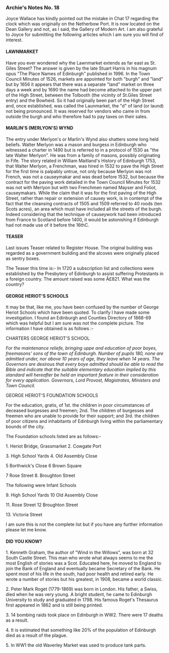 ### Archie's Notes No. 18

Joyce Wallace has kindly pointed out the mistake in Chat 17 regarding the clock which was originally on the Netherbow Port. It is now located on the Dean Gallery and not, as I said, the Gallery of Modern Art. I am also grateful to Joyce for submitting the following articles which I am sure you will find of interest.

#### LAWNMARKET

Have you ever wondered why the Lawnmarket extends as far east as St. Giles Street? The answer is given by the late Stuart Harris in his magnum opus "The Place Names of Edinburgh" published in 1996. In the Town Council Minutes of 1526, markets are appointed for both "burgh" and "land" but by 1656 it appears that there was a separate "land" market on three days a week and by 1690 the name had become attached to the upper part of the High Street, between the Tolbooth (the vicinity of St.Giles Street entry) and the Bowheid. So it had originally been part of the High Street and, once established, was called the Launmarket, the "d" of land (or laund) not being pronounced. It was reserved for vendors who came in from outside the burgh and who therefore had to pay taxes on their sales.

#### MARLIN'S (MERLYON'S) WYND

The entry under Merlyon's or Marlin's Wynd also shatters some long held beliefs. Walter Merlyon was a mason and burgess in Edinburgh who witnessed a charter in 1490 but is referred to in a protocol of 1530 as "the late Walter Merlyon". He was from a family of masons, possibly originating in Fife. The story related in William Maitland's History of Edinburgh 1753, that Walter Merlyon, a Frenchman, was hired in 1532 to pave the High Street for the first time is palpably untrue, not only because Merlyon was not French, was not a causeymakar and was dead before 1532, but because the contract for the paving work detailed in the Town Council Minutes for 1532 was not with Merlyon but with two Frenchmen named Mayser and Foliot, causeymakars. While the claim that it was for the first paving of the High Street, rather than repair or extension of causey work, is in contempt of the fact that the cleansing contracts of 1505 and 1509 referred to 40 roods (ten Scots acres), an area which must have included all the streets of the burgh. Indeed considering that the technique of causeywork had been introduced from France to Scotland before 1400, it would be astonishing if Edinburgh had not made use of it before the 16thC.

#### TEASER

Last issues Teaser related to Register House. The original building was regarded as a government building and the alcoves were originally placed as sentry boxes.

The Teaser this time is:- In 1720 a subscription list and collections were established by the Presbytery of Edinburgh to assist suffering Protestants in a foreign country. The amount raised was some Â£821. What was the country?

#### GEORGE HERIOT'S SCHOOLS

It may be that, like me, you have been confused by the number of George Heriot Schools which have been quoted. To clarify I have made some investigation. I found an Edinburgh and Counties Directory of 1868-69 which was helpful but I am sure was not the complete picture. The information I have obtained is as follows :-

CHARTERS GEORGE HERIOT'S SCHOOL

_For the maintenance reliefe, bringing uppe and education of poor boyes, freemasons' sons of the town of Edinburgh. Number of pupils 180, none are admitted under, nor above 10 years of age, they leave when 14 years. The Governors are desirous that every boye admitted should be able to read the Bible and indicate that the suitable elementary education implied by this standard will hereafter be held an important feature in their consideration for every application. Governors, Lord Provost, Magistrates, Ministers and Town Council._

GEORGE HERIOT'S FOUNDATION SCHOOLS

For the education, gratis, of 1st. the children in poor circumstances of deceased burgesses and freemen; 2nd. The children of burgesses and freemen who are unable to provide for their support; and 3rd. the children of poor citizens and inhabitants of Edinburgh living within the parliamentary bounds of the city.

The Foundation schools listed are as follows:-

1\. Heriot Bridge, Grassmarket 2. Cowgate Port

3\. High School Yards 4. Old Assembly Close

5 Borthwick's Close 6 Brown Square

7 Rose Street 8. Broughton Street

The following were Infant Schools

9\. High School Yards 10 Old Assembly Close

11\. Rose Street 12 Broughton Street

13\. Victoria Street

I am sure this is not the complete list but if you have any further information please let me know.

#### DID YOU KNOW?

1\. Kenneth Graham, the author of "Wind in the Willows", was born at 32 South Castle Street. This man who wrote what always seems to me the most English of stories was a Scot. Educated here, he moved to England to join the Bank of England and eventually became Secretary of the Bank. He spent most of his life in the south, had poor health and retired early. He wrote a number of stories but his greatest, in 1908, became a world classic.

2\. Peter Mark Roget (1779-1869) was born in London. His father, a Swiss, died when he was very young. A bright student, he came to Edinburgh University to study and graduated in 1798. His famous Roget's Thesaurus first appeared in 1862 and is still being printed.

3\. 14 bombing raids took place on Edinburgh in WW2. There were 17 deaths as a result.

4\. It is estimated that something like 20% of the population of Edinburgh died as a result of the plague.

5\. In WW1 the old Waverley Market was used to produce tank parts.
